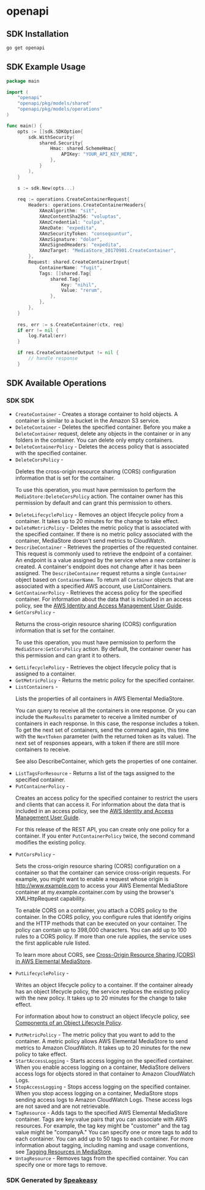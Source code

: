 # openapi

<!-- Start SDK Installation -->
## SDK Installation

```bash
go get openapi
```
<!-- End SDK Installation -->

## SDK Example Usage
<!-- Start SDK Example Usage -->
```go
package main

import (
    "openapi"
    "openapi/pkg/models/shared"
    "openapi/pkg/models/operations"
)

func main() {
    opts := []sdk.SDKOption{
        sdk.WithSecurity(
            shared.Security{
                Hmac: shared.SchemeHmac{
                    APIKey: "YOUR_API_KEY_HERE",
                },
            }
        ),
    }

    s := sdk.New(opts...)
    
    req := operations.CreateContainerRequest{
        Headers: operations.CreateContainerHeaders{
            XAmzAlgorithm: "sit",
            XAmzContentSha256: "voluptas",
            XAmzCredential: "culpa",
            XAmzDate: "expedita",
            XAmzSecurityToken: "consequuntur",
            XAmzSignature: "dolor",
            XAmzSignedHeaders: "expedita",
            XAmzTarget: "MediaStore_20170901.CreateContainer",
        },
        Request: shared.CreateContainerInput{
            ContainerName: "fugit",
            Tags: []shared.Tag{
                shared.Tag{
                    Key: "nihil",
                    Value: "rerum",
                },
            },
        },
    }
    
    res, err := s.CreateContainer(ctx, req)
    if err != nil {
        log.Fatal(err)
    }

    if res.CreateContainerOutput != nil {
        // handle response
    }
```
<!-- End SDK Example Usage -->

<!-- Start SDK Available Operations -->
## SDK Available Operations

### SDK SDK

* `CreateContainer` - Creates a storage container to hold objects. A container is similar to a bucket in the Amazon S3 service.
* `DeleteContainer` - Deletes the specified container. Before you make a <code>DeleteContainer</code> request, delete any objects in the container or in any folders in the container. You can delete only empty containers. 
* `DeleteContainerPolicy` - Deletes the access policy that is associated with the specified container.
* `DeleteCorsPolicy` - <p>Deletes the cross-origin resource sharing (CORS) configuration information that is set for the container.</p> <p>To use this operation, you must have permission to perform the <code>MediaStore:DeleteCorsPolicy</code> action. The container owner has this permission by default and can grant this permission to others.</p>
* `DeleteLifecyclePolicy` - Removes an object lifecycle policy from a container. It takes up to 20 minutes for the change to take effect.
* `DeleteMetricPolicy` - Deletes the metric policy that is associated with the specified container. If there is no metric policy associated with the container, MediaStore doesn't send metrics to CloudWatch.
* `DescribeContainer` - Retrieves the properties of the requested container. This request is commonly used to retrieve the endpoint of a container. An endpoint is a value assigned by the service when a new container is created. A container's endpoint does not change after it has been assigned. The <code>DescribeContainer</code> request returns a single <code>Container</code> object based on <code>ContainerName</code>. To return all <code>Container</code> objects that are associated with a specified AWS account, use <a>ListContainers</a>.
* `GetContainerPolicy` - Retrieves the access policy for the specified container. For information about the data that is included in an access policy, see the <a href="https://aws.amazon.com/documentation/iam/">AWS Identity and Access Management User Guide</a>.
* `GetCorsPolicy` - <p>Returns the cross-origin resource sharing (CORS) configuration information that is set for the container.</p> <p>To use this operation, you must have permission to perform the <code>MediaStore:GetCorsPolicy</code> action. By default, the container owner has this permission and can grant it to others.</p>
* `GetLifecyclePolicy` - Retrieves the object lifecycle policy that is assigned to a container.
* `GetMetricPolicy` - Returns the metric policy for the specified container. 
* `ListContainers` - <p>Lists the properties of all containers in AWS Elemental MediaStore. </p> <p>You can query to receive all the containers in one response. Or you can include the <code>MaxResults</code> parameter to receive a limited number of containers in each response. In this case, the response includes a token. To get the next set of containers, send the command again, this time with the <code>NextToken</code> parameter (with the returned token as its value). The next set of responses appears, with a token if there are still more containers to receive. </p> <p>See also <a>DescribeContainer</a>, which gets the properties of one container. </p>
* `ListTagsForResource` - Returns a list of the tags assigned to the specified container. 
* `PutContainerPolicy` - <p>Creates an access policy for the specified container to restrict the users and clients that can access it. For information about the data that is included in an access policy, see the <a href="https://aws.amazon.com/documentation/iam/">AWS Identity and Access Management User Guide</a>.</p> <p>For this release of the REST API, you can create only one policy for a container. If you enter <code>PutContainerPolicy</code> twice, the second command modifies the existing policy. </p>
* `PutCorsPolicy` - <p>Sets the cross-origin resource sharing (CORS) configuration on a container so that the container can service cross-origin requests. For example, you might want to enable a request whose origin is http://www.example.com to access your AWS Elemental MediaStore container at my.example.container.com by using the browser's XMLHttpRequest capability.</p> <p>To enable CORS on a container, you attach a CORS policy to the container. In the CORS policy, you configure rules that identify origins and the HTTP methods that can be executed on your container. The policy can contain up to 398,000 characters. You can add up to 100 rules to a CORS policy. If more than one rule applies, the service uses the first applicable rule listed.</p> <p>To learn more about CORS, see <a href="https://docs.aws.amazon.com/mediastore/latest/ug/cors-policy.html">Cross-Origin Resource Sharing (CORS) in AWS Elemental MediaStore</a>.</p>
* `PutLifecyclePolicy` - <p>Writes an object lifecycle policy to a container. If the container already has an object lifecycle policy, the service replaces the existing policy with the new policy. It takes up to 20 minutes for the change to take effect.</p> <p>For information about how to construct an object lifecycle policy, see <a href="https://docs.aws.amazon.com/mediastore/latest/ug/policies-object-lifecycle-components.html">Components of an Object Lifecycle Policy</a>.</p>
* `PutMetricPolicy` - The metric policy that you want to add to the container. A metric policy allows AWS Elemental MediaStore to send metrics to Amazon CloudWatch. It takes up to 20 minutes for the new policy to take effect.
* `StartAccessLogging` - Starts access logging on the specified container. When you enable access logging on a container, MediaStore delivers access logs for objects stored in that container to Amazon CloudWatch Logs.
* `StopAccessLogging` - Stops access logging on the specified container. When you stop access logging on a container, MediaStore stops sending access logs to Amazon CloudWatch Logs. These access logs are not saved and are not retrievable.
* `TagResource` - Adds tags to the specified AWS Elemental MediaStore container. Tags are key:value pairs that you can associate with AWS resources. For example, the tag key might be "customer" and the tag value might be "companyA." You can specify one or more tags to add to each container. You can add up to 50 tags to each container. For more information about tagging, including naming and usage conventions, see <a href="https://docs.aws.amazon.com/mediastore/latest/ug/tagging.html">Tagging Resources in MediaStore</a>.
* `UntagResource` - Removes tags from the specified container. You can specify one or more tags to remove. 

<!-- End SDK Available Operations -->

### SDK Generated by [Speakeasy](https://docs.speakeasyapi.dev/docs/using-speakeasy/client-sdks)
